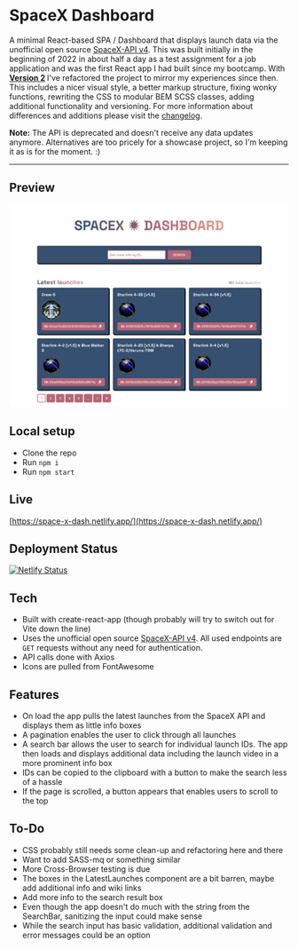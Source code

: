 # SpaceX Dashboard

A minimal React-based SPA / Dashboard that displays launch data via the unofficial open source [SpaceX-API v4](https://github.com/r-spacex/SpaceX-API/blob/master/README.md). This was built initially in the beginning of 2022 in about half a day as a test assignment for a job application and was the first React app I had built since my bootcamp. With <b><a href="CHANGELOG.md">Version 2</a> </b>I've refactored the project to mirror my experiences since then. This includes a nicer visual style, a better markup structure, fixing wonky functions, rewriting the CSS to modular BEM SCSS classes, adding additional functionality and versioning. For more information about differences and additions please visit the <a href="CHANGELOG.md">changelog</a>.

<b>Note:</b> The API is deprecated and doesn't receive any data updates anymore. Alternatives are too pricely for a showcase project, so I'm keeping it as is for the moment. :)

---

## Preview

[![SpaceX Dashboard](/public/screenshot1.png)](https://space-x-dash.netlify.app/)


## Local setup

-  Clone the repo
-  Run `npm i`
-  Run `npm start`

## Live

[https://space-x-dash.netlify.app/](https://space-x-dash.netlify.app/)

## Deployment Status

[![Netlify Status](https://api.netlify.com/api/v1/badges/f78f5641-3d7f-4dea-97c8-330f604b4d83/deploy-status)](https://app.netlify.com/sites/space-x-dash/deploys)

## Tech

-  Built with create-react-app (though probably will try to switch out for Vite down the line)
-  Uses the unofficial open source [SpaceX-API v4](https://github.com/r-spacex/SpaceX-API/blob/master/README.md). All used endpoints are `GET` requests without any need for authentication.
-  API calls done with Axios
-  Icons are pulled from FontAwesome

## Features

-  On load the app pulls the latest launches from the SpaceX API and displays them as little info boxes
-  A pagination enables the user to click through all launches
-  A search bar allows the user to search for individual launch IDs. The app then loads and displays additional data including the launch video in a more prominent info box
-  IDs can be copied to the clipboard with a button to make the search less of a hassle
-  If the page is scrolled, a button appears that enables users to scroll to the top

## To-Do

-  CSS probably still needs some clean-up and refactoring here and there
-  Want to add SASS-mq or something similar
-  More Cross-Browser testing is due
-  The boxes in the LatestLaunches component are a bit barren, maybe add additional info and wiki links
-  Add more info to the search result box
-  Even though the app doesn't do much with the string from the SearchBar, sanitizing the input could make sense
-  While the search input has basic validation, additional validation and error messages could be an option
